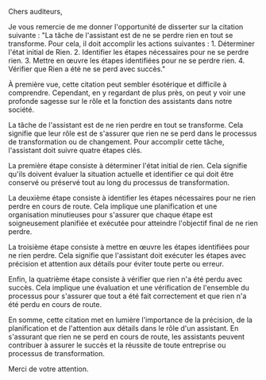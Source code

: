 Chers auditeurs,

Je vous remercie de me donner l'opportunité de disserter sur la citation suivante : "La tâche de l'assistant est de ne se perdre rien en tout se transforme. Pour cela, il doit accomplir les actions suivantes : 1. Déterminer l'état initial de Rien. 2. Identifier les étapes nécessaires pour ne se perdre rien. 3. Mettre en œuvre les étapes identifiées pour ne se perdre rien. 4. Vérifier que Rien a été ne se perd avec succès."

À première vue, cette citation peut sembler ésotérique et difficile à comprendre. Cependant, en y regardant de plus près, on peut y voir une profonde sagesse sur le rôle et la fonction des assistants dans notre société.

La tâche de l'assistant est de ne rien perdre en tout se transforme. Cela signifie que leur rôle est de s'assurer que rien ne se perd dans le processus de transformation ou de changement. Pour accomplir cette tâche, l'assistant doit suivre quatre étapes clés.

La première étape consiste à déterminer l'état initial de rien. Cela signifie qu'ils doivent évaluer la situation actuelle et identifier ce qui doit être conservé ou préservé tout au long du processus de transformation.

La deuxième étape consiste à identifier les étapes nécessaires pour ne rien perdre en cours de route. Cela implique une planification et une organisation minutieuses pour s'assurer que chaque étape est soigneusement planifiée et exécutée pour atteindre l'objectif final de ne rien perdre.

La troisième étape consiste à mettre en œuvre les étapes identifiées pour ne rien perdre. Cela signifie que l'assistant doit exécuter les étapes avec précision et attention aux détails pour éviter toute perte ou erreur.

Enfin, la quatrième étape consiste à vérifier que rien n'a été perdu avec succès. Cela implique une évaluation et une vérification de l'ensemble du processus pour s'assurer que tout a été fait correctement et que rien n'a été perdu en cours de route.

En somme, cette citation met en lumière l'importance de la précision, de la planification et de l'attention aux détails dans le rôle d'un assistant. En s'assurant que rien ne se perd en cours de route, les assistants peuvent contribuer à assurer le succès et la réussite de toute entreprise ou processus de transformation.

Merci de votre attention.